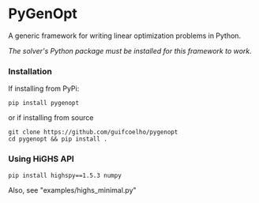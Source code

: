 # PyGenOpt

A generic framework for writing linear optimization problems in Python.

*The solver's Python package must be installed for this framework to work.*

### Installation

If installing from PyPi:

```
pip install pygenopt
```

or if installing from source

```
git clone https://github.com/guifcoelho/pygenopt
cd pygenopt && pip install .
```

### Using HiGHS API

```
pip install highspy==1.5.3 numpy
```

Also, see "examples/highs_minimal.py"